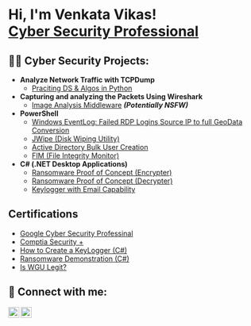 <h1>Hi, I'm Venkata Vikas! <br/><a href="https://github.com/VenkataVikasPandilla">Cyber Security Professional</a> <a href="https://www.linkedin.com/in/joshmadakor/"></a>

<h2>👨‍💻 Cyber Security Projects:</h2>

- <b>Analyze Network Traffic with TCPDump</b>
  - [Praciting DS & Algos in Python](https://github.com/joshmadakor1/Algorithms-Practice)
- <b>Capturing and analyzing the Packets Using Wireshark</b>
  - [Image Analysis Middleware](https://github.com/joshmadakor1/4chan-Image-Analysis-Middleware-C964) <b><i>(Potentially NSFW)</b></i>
- <b>PowerShell</b>
  - [Windows EventLog: Failed RDP Logins Source IP to full GeoData Conversion](https://github.com/joshmadakor1/Sentinel-Lab)
  - [JWipe (Disk Wiping Utility)](https://github.com/joshmadakor1/Jwipe.PowerShell)
  - [Active Directory Bulk User Creation](https://github.com/joshmadakor1/AD_PS)
  - [FIM (File Integrity Monitor)](https://github.com/joshmadakor1/PowerShell-Integrity-FIM)
- <b>C# (.NET Desktop Applications)</b>
  - [Ransomware Proof of Concept (Encrypter)](https://github.com/joshmadakor1/EncrypterPOC)
  - [Ransomware Proof of Concept (Decrypter)](https://github.com/joshmadakor1/DecrypterPOC)
  - [Keylogger with Email Capability](https://github.com/joshmadakor1/Key-Logger-With-Email)

<h2> Certifications </h2>

- [Google Cyber Security Professinal](https://coursera.org/share/ea86db784f8c09c169dca0cda8a74634)
- [Comptia Security +](https://www.youtube.com/watch?v=uHy3oM7NnoU)
- [How to Create a KeyLogger (C#)](https://www.youtube.com/watch?v=N-L9hklSlNk)
- [Ransomware Demonstration (C#)](https://www.youtube.com/watch?v=OfvdQeh79s0)
- [Is WGU Legit?](https://www.youtube.com/watch?v=E2MwRWxDBkA)

<h2> 🤳 Connect with me:</h2>

[<img align="left" alt="VenkataVikas | LinkedIn" width="22px" src="https://cdn.jsdelivr.net/npm/simple-icons@v3/icons/linkedin.svg" />][linkedin]
[<img align="left" alt="VenkataVikas | Instagram" width="22px" src="https://cdn.jsdelivr.net/npm/simple-icons@v3/icons/instagram.svg" />][instagram]


[instagram]: https://www.instagram.com/_._v.i.k.a.s_y.a.d.a.v_._/
[linkedin]: https://www.linkedin.com/in/venkata-vikas-a3a0261b4/
<!--
